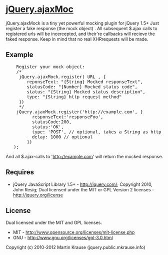 <a name="README">[jQuery.ajaxMoc](https://github.com/martinkr/jQuery.ajaxMoc)</a>
=======
jQuery.ajaxMock is a tiny yet powerful mocking plugin for jQuery 1.5+
Just register a fake response  (the mock object) . All subsequent $.ajax calls to registered urls will be incercepted, and their're callbacks will recieve the faked response. Keep in mind that no real XHRrequests will be made.
## Example
<pre>
    Register your mock object:
    /*
     jQuery.ajaxMock.register( URL , {
     	reponseText: "{String} Mocked responseText",
     	statusCode: "{Number} Mocked status code",
     	status: "{String} Mocked status description",
     	type: "{String} http request method"
     })
     */
    jQuery.ajaxMock.register('http://example.com', {
          responseText:'responseFoo',
          statusCode:200,
          status:'OK',
          type: 'POST', // optional, takes a String as http request method default: 'GET'
          delay: 1000 // optional
        })
   );
</pre>
And all $.ajax-calls to 'http://example.com' will return the mocked response.

## Requires
* jQuery JavaScript Library 1.5+ - http://jquery.com/; Copyright 2010, John Resig; Dual licensed under the MIT or GPL Version 2 licenses - http://jquery.org/license

## License
Dual licensed under the MIT and GPL licenses.

* MIT - http://www.opensource.org/licenses/mit-license.php
* GNU - http://www.gnu.org/licenses/gpl-3.0.html

Copyright (c) 2010-2012 Martin Krause (jquery.public.mkrause.info)
